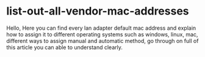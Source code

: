 # list-out-all-vendor-mac-addresses
Hello, Here you can find every lan adapter default mac address and explain how to assign it to different operating systems such as windows, linux, mac, different ways to assign manual and automatic method, go through on full of this article you can able to understand clearly.
